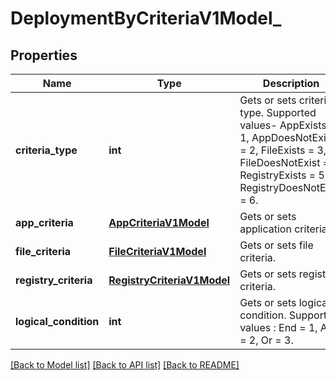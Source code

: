 # DeploymentByCriteriaV1Model_

## Properties
Name | Type | Description | Notes
------------ | ------------- | ------------- | -------------
**criteria_type** | **int** | Gets or sets criteria type. Supported values- AppExists &#x3D; 1, AppDoesNotExist &#x3D; 2, FileExists &#x3D; 3, FileDoesNotExist &#x3D; 4, RegistryExists &#x3D; 5, RegistryDoesNotExist &#x3D; 6. | [optional] 
**app_criteria** | [**AppCriteriaV1Model**](AppCriteriaV1Model.md) | Gets or sets application criteria. | [optional] 
**file_criteria** | [**FileCriteriaV1Model**](FileCriteriaV1Model.md) | Gets or sets file criteria. | [optional] 
**registry_criteria** | [**RegistryCriteriaV1Model**](RegistryCriteriaV1Model.md) | Gets or sets registry criteria. | [optional] 
**logical_condition** | **int** | Gets or sets logical condition. Supported values : End &#x3D; 1, And &#x3D; 2, Or &#x3D; 3. | [optional] 

[[Back to Model list]](../README.md#documentation-for-models) [[Back to API list]](../README.md#documentation-for-api-endpoints) [[Back to README]](../README.md)


